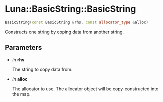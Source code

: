 # Luna::BasicString::BasicString

```c++
BasicString(const BasicString &rhs, const allocator_type &alloc)
```

Constructs one string by coping data from another string. 



## Parameters
* *in* **rhs**

    The string to copy data from. 

* *in* **alloc**

    The allocator to use. The allocator object will be copy-constructed into the map. 

